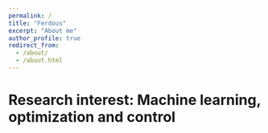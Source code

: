```yaml
---
permalink: /
title: "Ferdous"
excerpt: "About me"
author_profile: true
redirect_from: 
  - /about/
  - /about.html
---
```


Research interest: Machine learning, optimization and control 
======
